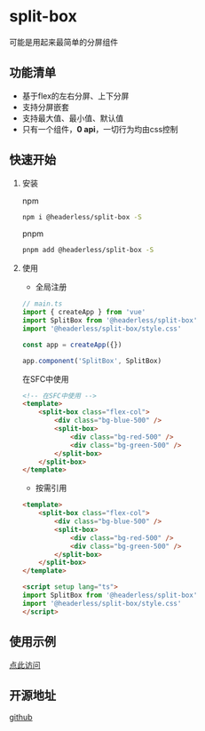 <g-markdown-theme />

# split-box

可能是用起来最简单的分屏组件

## 功能清单

- 基于flex的左右分屏、上下分屏
- 支持分屏嵌套
- 支持最大值、最小值、默认值
- 只有一个组件，**0 api**，一切行为均由css控制

## 快速开始

1. 安装

    npm

    ```sh
    npm i @headerless/split-box -S
    ```

    pnpm

    ```sh
    pnpm add @headerless/split-box -S
    ```

2. 使用

    - 全局注册

    ```ts
    // main.ts
    import { createApp } from 'vue'
    import SplitBox from '@headerless/split-box'
    import '@headerless/split-box/style.css'

    const app = createApp({})

    app.component('SplitBox', SplitBox)
    ```

    在SFC中使用

    ```html
    <!-- 在SFC中使用 -->
    <template>
        <split-box class="flex-col">
            <div class="bg-blue-500" />
            <split-box>
                <div class="bg-red-500" />
                <div class="bg-green-500" />
            </split-box>
        </split-box>
    </template>

    ```

    - 按需引用

    ```html
    <template>
        <split-box class="flex-col">
            <div class="bg-blue-500" />
            <split-box>
                <div class="bg-red-500" />
                <div class="bg-green-500" />
            </split-box>
        </split-box>
    </template>

    <script setup lang="ts">
    import SplitBox from '@headerless/split-box'
    import '@headerless/split-box/style.css'
    </script>

    ```

## 使用示例

[点此访问](http://103.200.29.128:32768/split-box)

## 开源地址

[github](https://github.com/Preyou/split-box)